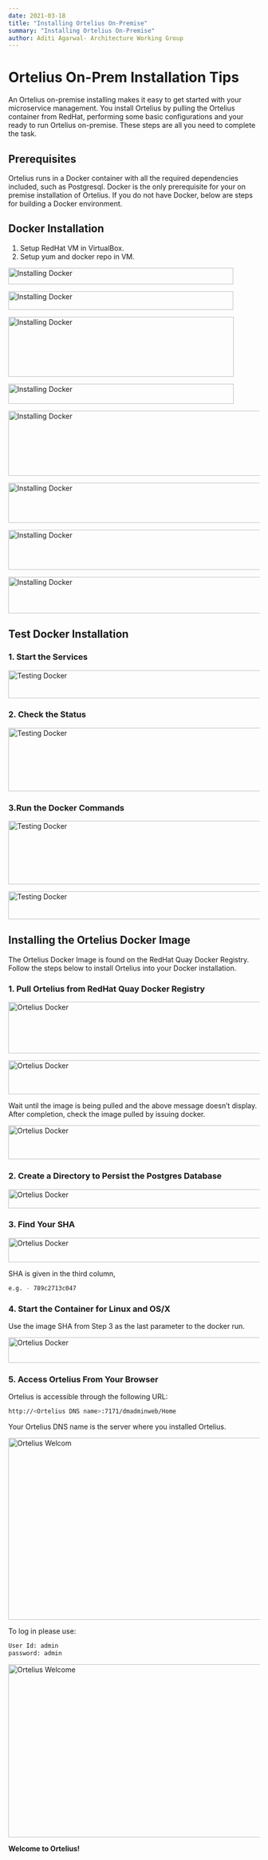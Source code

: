 ```yaml
---
date: 2021-03-18
title: "Installing Ortelius On-Premise"
summary: "Installing Ortelius On-Premise"
author: Aditi Agarwal- Architecture Working Group
---
```


# Ortelius On-Prem Installation Tips

An Ortelius on-premise installing makes it easy to get started with your microservice management. You install Ortelius by pulling the Ortelius container from RedHat, performing some basic configurations and your ready to run Ortelius on-premise. These steps are all you need to complete the task.

##	Prerequisites
Ortelius runs in a Docker container with all the required dependencies included, such as Postgresql. Docker is the only prerequisite for your on premise installation of Ortelius. If you do not have Docker, below are steps for building a Docker environment.

## Docker Installation

1. Setup RedHat VM in VirtualBox.
2. Setup yum and docker repo in VM.

<div>
<img src="/images/onpreminstall/docker1.png" alt="Installing Docker" height="33x" width="451px" />
</div>
<p></p>
<div>
<img src="/images/onpreminstall/docker2.png" alt="Installing Docker" height="37x" width="451px" />
</div>
<p></p>
<div>
<img src="/images/onpreminstall/docker3.png" alt="Installing Docker" height="120x" width="452px" />
</div>
<p></p>
<div>
<img src="/images/onpreminstall/docker4.png" alt="Installing Docker" height="40x" width="452px" />
</div> 
<p></p>
<div>
<img src="/images/onpreminstall/docker5.png" alt="Installing Docker" height="130x" width="602px" />
</div>
<p></p>
<div>
<img src="/images/onpreminstall/docker6.png" alt="Installing Docker" height="80x" width="602px" />
</div>
<p></p>
<div>
<img src="/images/onpreminstall/docker7.png" alt="Installing Docker" height="80x" width="602px" />
</div>
<p></p>
<div>
<img src="/images/onpreminstall/docker8.png" alt="Installing Docker" height="73x" width="602px" />
</div>

## Test Docker Installation

### 1. Start the Services 
<p></p>
<div>
<img src="/images/onpreminstall/dockertest1.png" alt="Testing Docker" height="56x" width="602px" />
</div>

### 2. Check the Status
<p></p>
<div>
<img src="/images/onpreminstall/dockertest2.png" alt="Testing Docker" height="127x" width="602px" />
</div>

### 3.Run the Docker Commands
<p></p>
<div>
<img src="/images/onpreminstall/dockertest3.png" alt="Testing Docker" height="127x" width="602px" />
</div>
<p></p>
<div>
<img src="/images/onpreminstall/dockertest4.png" alt="Testing Docker" height="56x" width="602px" />
</div>
  
## Installing the Ortelius Docker Image
The Ortelius Docker Image is found on the RedHat Quay Docker Registry. Follow the steps below to install Ortelius into your Docker installation.

### 1. Pull Ortelius from RedHat Quay Docker Registry
<p></p>
<div>
<img src="/images/onpreminstall/orteliusdocker1.png" alt="Ortelius Docker" height="103x" width="602px" />
</div>
<p></p>
<div>
<img src="/images/onpreminstall/orteliusdocker2.png" alt="Ortelius Docker" height="68x" width="602px" />
</div>
<p></p>
Wait until the image is being pulled and the above message doesn’t display. After completion, check the image pulled by issuing docker.
<p></p>
<div>
<img src="/images/onpreminstall/orteliusdocker3.png" alt="Ortelius Docker" height="68x" width="602px" />
</div>

### 2. Create a Directory to Persist the Postgres Database
<p></p>
<div>
<img src="/images/onpreminstall/orteliusdocker4.png" alt="Ortelius Docker" height="38x" width="608px" />
</div>

### 3. Find Your SHA
<p></p>
<div>
<img src="/images/onpreminstall/orteliusdocker5.png" alt="Ortelius Docker" height="49x" width="608px" />
</div>
<p></p>
SHA is given in the third column,

~~~bash
e.g. - 789c2713c047 
~~~

### 4. Start the Container for Linux and OS/X
Use the image SHA from Step 3 as the last parameter to the docker run.

<p></p>
<div>
<img src="/images/onpreminstall/orteliusdocker6.png" alt="Ortelius Docker" height="51x" width="608px" />
</div>

### 5. Access Ortelius From Your Browser
Ortelius is accessible through the following URL:

~~~bash
http://<Ortelius DNS name>:7171/dmadminweb/Home
~~~

Your Ortelius DNS name is the server where you installed Ortelius.

<p></p>
<div>
<img src="/images/onpreminstall/screen.png" alt="Ortelius Welcom" height="364x" width="602px" />
</div>
<p></p>
To log in please use:

~~~bash
User Id: admin 
password: admin
~~~
<p></p>
<div>
<img src="/images/onpreminstall/screen2.png" alt="Ortelius Welcome" height="346x" width="602px" />
</div>
<p></p>
<strong>Welcome to Ortelius!</strong>
